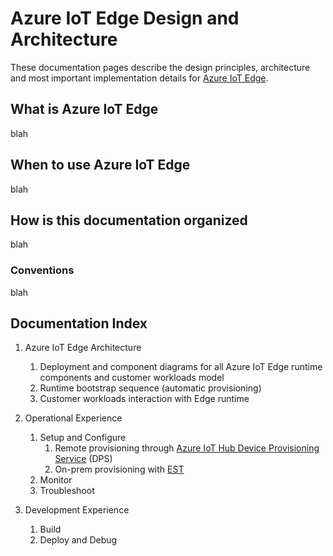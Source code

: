 
# Azure IoT Edge Design and Architecture


These documentation pages describe the design principles, architecture and most important implementation details for [Azure IoT Edge](https://azure.microsoft.com/en-us/services/iot-edge/).

## What is Azure IoT Edge
blah

## When to use Azure IoT Edge
blah

## How is this documentation organized
blah 

### Conventions
blah 

## Documentation Index 

1. Azure IoT Edge Architecture
   1. Deployment and component diagrams for all Azure IoT Edge runtime components and customer workloads model 
   2. Runtime bootstrap sequence (automatic provisioning) 
   3. Customer workloads interaction with Edge runtime 
    
2. Operational Experience
	1. Setup and Configure 
		1. Remote provisioning through [Azure IoT Hub Device Provisioning Service](https://docs.microsoft.com/en-us/azure/iot-dps/) (DPS) 
		2. On-prem provisioning with [EST](https://en.wikipedia.org/wiki/Enrollment_over_Secure_Transport) 
	2. Monitor 
	3. Troubleshoot 

3. Development Experience
	1. Build 
	2. Deploy and Debug 


